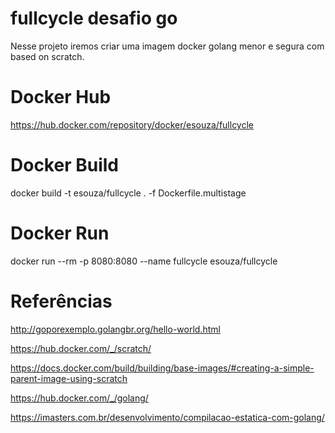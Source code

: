 # fullcycle desafio go
Nesse projeto iremos criar uma imagem docker golang menor e segura com based on scratch.


# Docker Hub

https://hub.docker.com/repository/docker/esouza/fullcycle

# Docker Build

docker build -t esouza/fullcycle . -f Dockerfile.multistage

# Docker Run

docker run --rm -p 8080:8080 --name fullcycle esouza/fullcycle

# Referências

http://goporexemplo.golangbr.org/hello-world.html

https://hub.docker.com/_/scratch/

https://docs.docker.com/build/building/base-images/#creating-a-simple-parent-image-using-scratch

https://hub.docker.com/_/golang/

https://imasters.com.br/desenvolvimento/compilacao-estatica-com-golang/
